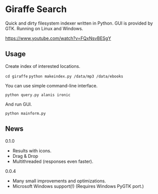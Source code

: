 # Giraffe Search 

Quick and dirty filesystem indexer written in Python. GUI is provided by GTK. Running on Linux and Windows.

https://www.youtube.com/watch?v=FQxNsvBESgY


## Usage

Create index of interested locations.

``cd giraffe``
``python makeindex.py /data/mp3 /data/ebooks``

You can use simple command-line interface.

``python query.py alanis ironic``

And run GUI.

``python mainform.py``


## News
0.1.0

* Results with icons.
* Drag & Drop
* Multithreaded (responses even faster).

0.0.4

* Many small improvements and optimizations.
* Microsoft Windows support(!) (Requires Windows PyGTK port.)
